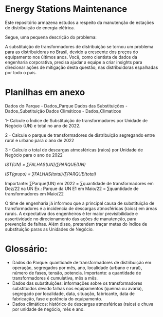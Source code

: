 # Energy Stations Maintenance

Este repositório armazena estudos a respeito da manutenção de estações de distribuição de energia elétrica.

Segue, uma pequena descrição do problema:

A substituição de transformadores de distribuição se tornou um problema para as distribuidoras no Brasil, devido a crescente dos preços do equipamento nos últimos anos. Você, como cientista de dados da engenharia corporativa, precisa ajudar a equipe a criar insights para direcionar ações de mitigação desta questão, nas distribuidoras espalhadas por todo o país.

# Planilhas em anexo
Dados do Parque - Dados_Parque
Dados das Substituições - Dados_Substituição
Dados Climáticos - Dados_Climaticos

1- Calcule o Índice de Substituição de transformadores por Unidade de Negócio (UN) e total no ano de 2022.

2 - Calcule o parque de transformadores de distribuição segregando entre rural e urbano para o ano de 2022

3 - Calcule o total de descargas atmosféricas (raios) por Unidade de Negócio para o ano de 2022

*IST(UN) = ∑FALHAS(UN)/∑PARQUE(UN)*

*IST(grupo) = ∑FALHAS(total)/∑PARQUE(total)*

Importante: ∑Parque(UN) em 2022 = ∑quantidade de transformadores em Dez/22 na UN
Ex.: Parque da UN E1 em Maio/22 = ∑quantidade de transformadores em Maio/22

O time de engenharia já informou que a principal causa de substituição de transformadores é a incidencia de descargas atmosféricas (raios) em áreas rurais.
A expectativa dos engenheiros é ter maior previsibilidade e assertividade no direcionamento das ações de manutenção, para prevenção de falhas. Além disso, pretendem traçar metas do índice de substituição paras as Unidades de Negócio.

# Glossário: #
- Dados do Parque: quantidade de transformadores de distribuição em operação, segregados por mês, ano, localidade (urbano e rural), número de fases, tensão, potencia. Importante: a quantidade de transformadores é cumulativa, mês a mês.
- Dados das substituições: informações sobre os transformadores substituídos devido falhas nos equipamentos (queima ou avaria), segregado por localidade, data, situação, fabricante, data de fabricação, fase e potência do equipamento.
- Dados climáticos: histórico de descargas atmosféricas (raios) e chuva por unidade de negócio, mês e ano.
